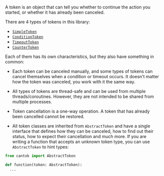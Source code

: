 A token is an object that can tell you whether to continue the action you started, or whether it has already been canceled.

There are 4 types of tokens in this library:

- [`SimpleToken`](types_of_tokens/SimpleToken.md)
- [`ConditionToken`](types_of_tokens/ConditionToken.md)
- [`TimeoutToken`](types_of_tokens/TimeoutToken.md)
- [`CounterToken`](types_of_tokens/CounterToken.md)

Each of them has its own characteristics, but they also have something in common:

- Each token can be canceled manually, and some types of tokens can cancel themselves when a condition or timeout occurs. It doesn't matter how the token was canceled, you work with it the same way.

- All types of tokens are thread-safe and can be used from multiple threads/coroutines. However, they are not intended to be shared from multiple processes.

- Token cancellation is a one-way operation. A token that has already been cancelled cannot be restored.

- All token classes are inherited from `AbstractToken` and have a single interface that defines how they can be canceled, how to find out their status, how to expect their cancellation and much more. If you are writing a function that accepts an unknown token type, you can use `AbstractToken` to hint types:

```python
from cantok import AbstractToken

def function(token: AbstractToken):
  ...
```
